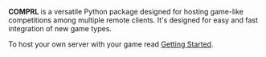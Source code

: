 **COMPRL** is a versatile Python package designed for hosting game-like competitions among multiple remote clients. It's designed for easy and fast integration of new game types.

To host your own server with your game read [Getting Started](https://github.com/martius-lab/teamproject-competition-server/wiki/Getting-Started).